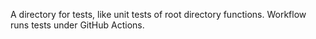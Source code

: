 A directory for tests, like unit tests of root directory functions. Workflow runs tests under GitHub Actions. 
